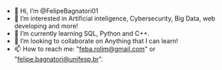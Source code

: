 - 👋 Hi, I’m @FelipeBagnatori01
- 👀 I’m interested in Artificial inteligence, Cybersecurity, Big Data, web developing and more! 
- 🌱 I’m currently learning SQL, Python and C++.
- 💞️ I’m looking to collaborate on Anything that I can learn!
- 📫 How to reach me: "feba.rolim@gmail.com" or "felipe.bagnatori@unifesp.br".

<!---
FelipeBagnatori01/FelipeBagnatori01 is a ✨ special ✨ repository because its `README.md` (this file) appears on your GitHub profile.
You can click the Preview link to take a look at your changes.
--->
